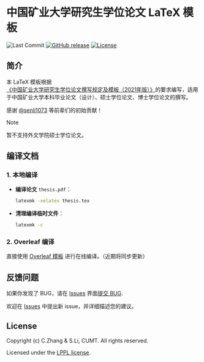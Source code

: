 # 中国矿业大学研究生学位论文 LaTeX 模板

![Last Commit](https://img.shields.io/github/last-commit/OpenCUMT/thesis-latex)
[![GitHub release](https://img.shields.io/github/v/release/OpenCUMT/thesis-latex)](https://github.com/OpenCUMT/thesis-latex/releases/latest)
[![License](https://img.shields.io/github/license/OpenCUMT/thesis-latex)](https://github.com/OpenCUMT/thesis-latex/blob/master/README.md)

## 简介

本 LaTeX 模板根据[《中国矿业大学研究生学位论文撰写规定及模板（2021年版）》](https://gs.cumt.edu.cn/info/1049/3149.htm)的要求编写，适用于中国矿业大学本科毕业论文（设计）、硕士学位论文、博士学位论文的撰写。

感谢 [@senli1073](https://github/senli1073) 等前辈们的初始贡献！

> [!NOTE]
>
> 暂不支持外文学院硕士学位论文。

## 编译文档

### 1. 本地编译

- **编译论文** `thesis.pdf`：

   ```bash
   latexmk -xelatex thesis.tex
   ```

- **清理编译临时文件**：

   ```bash
   latexmk -c
   ```

### 2. Overleaf 编译

直接使用 [Overleaf 模板](https://www.overleaf.com/latex/templates/10290-zhong-guo-kuang-ye-da-xue-shuo-shi-sheng-bi-ye-lun-wen-mo-ban/qwggynbswxwg) 进行在线编译。（近期将同步更新）

## 反馈问题

如果你发现了 BUG，请在 [Issues](https://github.com/OpenCUMT/thesis-latex/issues) 界面[提交 BUG](https://github.com/OpenCUMT/thesis-latex/issues/new?template=bug_report.yml).

欢迎在 [Issues](https://github.com/OpenCUMT/thesis-latex/issues) 中提出新 issue，并详细描述您的建议。

## License

Copyright (c) C.Zhang & S.Li, CUMT. All rights reserved.

Licensed under the [LPPL license](LICENSE).
